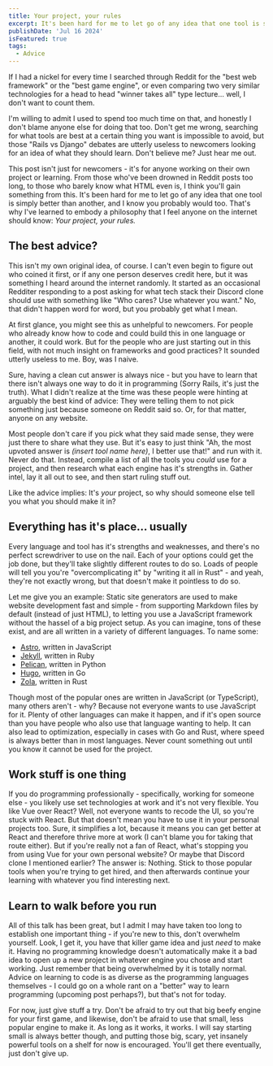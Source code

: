 ```yaml
---
title: Your project, your rules
excerpt: It's been hard for me to let go of any idea that one tool is simply better than another, and I know you probably would too. That's why I've learned to embody a philosophy that I feel anyone on the internet should know...
publishDate: 'Jul 16 2024'
isFeatured: true
tags:
  - Advice
---
```


If I had a nickel for every time I searched through Reddit for the "best web framework" or the "best game engine", or even comparing two very similar technologies for a head to head "winner takes all" type lecture... well, I don't want to count them.

I'm willing to admit I used to spend too much time on that, and honestly I don't blame anyone else for doing that too. Don't get me wrong, searching for what tools are best at a certain thing you want is impossible to avoid, but those "Rails vs Django" debates are utterly useless to newcomers looking for an idea of what they should learn. Don't believe me? Just hear me out.

This post isn't just for newcomers - it's for anyone working on their own project or learning. From those who've been drowned in Reddit posts too long, to those who barely know what HTML even is, I think you'll gain something from this. It's been hard for me to let go of any idea that one tool is simply better than another, and I know you probably would too. That's why I've learned to embody a philosophy that I feel anyone on the internet should know: _Your project, your rules._

## The best advice?

This isn't my own original idea, of course. I can't even begin to figure out who coined it first, or if any one person deserves credit here, but it was something I heard around the internet randomly. It started as an occasional Redditer responding to a post asking for what tech stack their Discord clone should use with something like "Who cares? Use whatever you want." No, that didn't happen word for word, but you probably get what I mean.

At first glance, you might see this as unhelpful to newcomers. For people who already know how to code and could build this in one language or another, it could work. But for the people who are just starting out in this field, with not much insight on frameworks and good practices? It sounded utterly useless to me. Boy, was I naive.

Sure, having a clean cut answer is always nice - but you have to learn that there isn't always one way to do it in programming (Sorry Rails, it's just the truth). What I didn't realize at the time was these people were hinting at arguably the best kind of advice: They were telling them to not pick something just because someone on Reddit said so. Or, for that matter, anyone on any website.

Most people don't care if you pick what they said made sense, they were just there to share what they use. But it's easy to just think "Ah, the most upvoted answer is _(insert tool name here)_, I better use that!" and run with it. Never do that. Instead, compile a list of all the tools you _could_ use for a project, and then research what each engine has it's strengths in. Gather intel, lay it all out to see, and then start ruling stuff out.

Like the advice implies: It's _your_ project, so why should someone else tell you what you should make it in?

## Everything has it's place... usually

Every language and tool has it's strengths and weaknesses, and there's no perfect screwdriver to use on the nail. Each of your options could get the job done, but they'll take slightly different routes to do so. Loads of people will tell you you're "overcomplicating it" by "writing it all in Rust" - and yeah, they're not exactly wrong, but that doesn't make it pointless to do so.

Let me give you an example: Static site generators are used to make website development fast and simple - from supporting Markdown files by default (instead of just HTML), to letting you use a JavaScript framework without the hassel of a big project setup. As you can imagine, tons of these exist, and are all written in a variety of different languages. To name some:

- [Astro](https://astro.build), written in JavaScript
- [Jekyll](https://jekyllrb.com), written in Ruby
- [Pelican](https://getpelican.com), written in Python
- [Hugo](https://gohugo.io), written in Go
- [Zola](https://www.getzola.org), written in Rust

Though most of the popular ones are written in JavaScript (or TypeScript), many others aren't - why? Because not everyone wants to use JavaScript for it. Plenty of other languages can make it happen, and if it's open source than you have people who also use that language wanting to help. It can also lead to optimization, especially in cases with Go and Rust, where speed is always better than in most languages. Never count something out until you know it cannot be used for the project.

## Work stuff is one thing

If you do programming professionally - specifically, working for someone else - you likely use set technologies at work and it's not very flexible. You like Vue over React? Well, not everyone wants to recode the UI, so you're stuck with React. But that doesn't mean you have to use it in your personal projects too. Sure, it simplifies a lot, because it means you can get better at React and therefore thrive more at work (I can't blame you for taking that route either). But if you're really not a fan of React, what's stopping you from using Vue for your own personal website? Or maybe that Discord clone I mentioned earlier? The answer is: Nothing. Stick to those popular tools when you're trying to get hired, and then afterwards continue your learning with whatever you find interesting next.

## Learn to walk before you run

All of this talk has been great, but I admit I may have taken too long to establish one important thing - if you're new to this, don't overwhelm yourself. Look, I get it, you have that killer game idea and just _need_ to make it. Having no programming knowledge doesn't automatically make it a bad idea to open up a new project in whatever engine you chose and start working. Just remember that being overwhelmed by it is totally normal. Advice on learning to code is as diverse as the programming languages themselves - I could go on a whole rant on a "better" way to learn programming (upcoming post perhaps?), but that's not for today.

For now, just give stuff a try. Don't be afraid to try out that big beefy engine for your first game, and likewise, don't be afraid to use that small, less popular engine to make it. As long as it works, it works. I will say starting small is always better though, and putting those big, scary, yet insanely powerful tools on a shelf for now is encouraged. You'll get there eventually, just don't give up.
